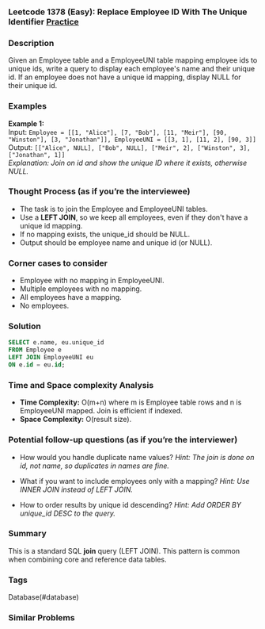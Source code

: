 ### Leetcode 1378 (Easy): Replace Employee ID With The Unique Identifier [Practice](https://leetcode.com/problems/replace-employee-id-with-the-unique-identifier)

### Description  
Given an Employee table and a EmployeeUNI table mapping employee ids to unique ids, write a query to display each employee's name and their unique id. If an employee does not have a unique id mapping, display NULL for their unique id.

### Examples  

**Example 1:**  
Input: `Employee = [[1, "Alice"], [7, "Bob"], [11, "Meir"], [90, "Winston"], [3, "Jonathan"]], EmployeeUNI = [[3, 1], [11, 2], [90, 3]]`  
Output: `[["Alice", NULL], ["Bob", NULL], ["Meir", 2], ["Winston", 3], ["Jonathan", 1]]`  
*Explanation: Join on id and show the unique ID where it exists, otherwise NULL.*

### Thought Process (as if you’re the interviewee)  
- The task is to join the Employee and EmployeeUNI tables.
- Use a **LEFT JOIN**, so we keep all employees, even if they don't have a unique id mapping.
- If no mapping exists, the unique_id should be NULL.
- Output should be employee name and unique id (or NULL).

### Corner cases to consider  
- Employee with no mapping in EmployeeUNI.
- Multiple employees with no mapping.
- All employees have a mapping.
- No employees.

### Solution

```sql
SELECT e.name, eu.unique_id
FROM Employee e
LEFT JOIN EmployeeUNI eu
ON e.id = eu.id;
```

### Time and Space complexity Analysis  
- **Time Complexity:** O(m+n) where m is Employee table rows and n is EmployeeUNI mapped. Join is efficient if indexed.
- **Space Complexity:** O(result size).

### Potential follow-up questions (as if you’re the interviewer)  

- How would you handle duplicate name values?
  *Hint: The join is done on id, not name, so duplicates in names are fine.*

- What if you want to include employees only with a mapping?
  *Hint: Use INNER JOIN instead of LEFT JOIN.*

- How to order results by unique id descending?
  *Hint: Add ORDER BY unique_id DESC to the query.*

### Summary
This is a standard SQL **join** query (LEFT JOIN). This pattern is common when combining core and reference data tables.

### Tags
Database(#database)

### Similar Problems
